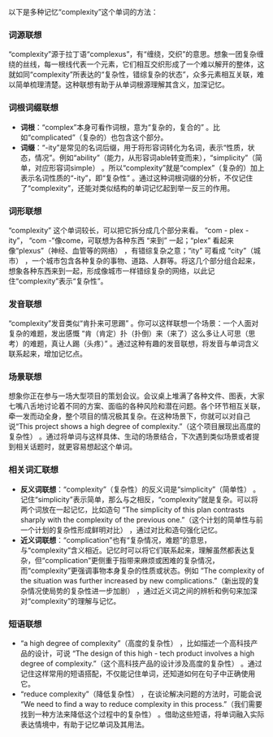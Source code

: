 以下是多种记忆“complexity”这个单词的方法：

### 词源联想
“complexity”源于拉丁语“complexus”，有“缠绕，交织”的意思。想象一团复杂缠绕的丝线，每一根线代表一个元素，它们相互交织形成了一个难以解开的整体，这就如同“complexity”所表达的“复杂性，错综复杂的状态”，众多元素相互关联，难以简单梳理清楚。这种联想有助于从单词根源理解其含义，加深记忆。

### 词根词缀联想
 - **词根**：“complex”本身可看作词根，意为“复杂的，复合的” 。比如“complicated”（复杂的）也包含这个部分。
 - **词缀**：“-ity”是常见的名词后缀，用于将形容词转化为名词，表示“性质，状态，情况”。例如“ability”（能力，从形容词able转变而来），“simplicity”（简单，对应形容词simple） 。所以“complexity”就是“complex”（复杂的）加上表示名词性质的“-ity”，即“复杂性” 。通过这种词根词缀的分析，不仅记住了“complexity”，还能对类似结构的单词记忆起到举一反三的作用。

### 词形联想
“complexity” 这个单词较长，可以把它拆分成几个部分来看。 “com - plex - ity”， “com -”像come，可联想为各种东西 “来到” 一起；“plex” 看起来像“plexus”（神经、血管等的网络） ，有错综复杂之意；“ity” 可看成 “city”（城市） ，一个城市包含各种复杂的事物、道路、人群等。将这几个部分组合起来，想象各种东西来到一起，形成像城市一样错综复杂的网络，以此记住“complexity”表示“复杂性”。

### 发音联想
“complexity”发音类似“肯扑来可思踢” 。你可以这样联想一个场景：一个人面对复杂的难题，发出感慨 “肯（肯定）扑（扑倒）来（来了）这么多让人可思（思考）的难题，真让人踢（头疼）” 。通过这种有趣的发音联想，将发音与单词含义联系起来，增加记忆点。

### 场景联想
想象你正在参与一场大型项目的策划会议。会议桌上堆满了各种文件、图表，大家七嘴八舌地讨论着不同的方案、面临的各种风险和潜在问题。各个环节相互关联，牵一发而动全身，整个项目的情况极其复杂。在这种场景下，你就可以对自己说“This project shows a high degree of complexity.”（这个项目展现出高度的复杂性） 。通过将单词与这样具体、生动的场景结合，下次遇到类似场景或者提到相关话题时，就更容易想起这个单词。

### 相关词汇联想
 - **反义词联想**：“complexity”（复杂性）的反义词是“simplicity”（简单性） 。记住“simplicity”表示简单，那么与之相反，“complexity”就是复杂。可以将两个词放在一起记忆，比如造句 “The simplicity of this plan contrasts sharply with the complexity of the previous one.”（这个计划的简单性与前一个计划的复杂性形成鲜明对比） ，通过对比和造句强化记忆。
 - **近义词联想**：“complication”也有“复杂情况，难题”的意思，与“complexity”含义相近。记忆时可以将它们联系起来，理解虽然都表达复杂，但“complication”更侧重于指带来麻烦或困难的复杂情况，而“complexity”更强调事物本身复杂的性质或状态。例如 “The complexity of the situation was further increased by new complications.”（新出现的复杂情况使局势的复杂性进一步加剧） ，通过近义词之间的辨析和例句来加深对“complexity”的理解与记忆。

### 短语联想
 - “a high degree of complexity”（高度的复杂性） ，比如描述一个高科技产品的设计，可说 “The design of this high - tech product involves a high degree of complexity.”（这个高科技产品的设计涉及高度的复杂性） 。通过记住这样常用的短语搭配，不仅能记住单词，还知道如何在句子中正确使用它。
 - “reduce complexity”（降低复杂性） ，在谈论解决问题的方法时，可能会说 “We need to find a way to reduce complexity in this process.”（我们需要找到一种方法来降低这个过程中的复杂性） 。借助这些短语，将单词融入实际表达情境中，有助于记忆单词及其用法。 